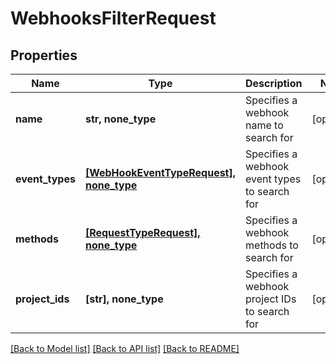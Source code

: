 # WebhooksFilterRequest


## Properties
Name | Type | Description | Notes
------------ | ------------- | ------------- | -------------
**name** | **str, none_type** | Specifies a webhook name to search for | [optional] 
**event_types** | [**[WebHookEventTypeRequest], none_type**](WebHookEventTypeRequest.md) | Specifies a webhook event types to search for | [optional] 
**methods** | [**[RequestTypeRequest], none_type**](RequestTypeRequest.md) | Specifies a webhook methods to search for | [optional] 
**project_ids** | **[str], none_type** | Specifies a webhook project IDs to search for | [optional] 

[[Back to Model list]](../README.md#documentation-for-models) [[Back to API list]](../README.md#documentation-for-api-endpoints) [[Back to README]](../README.md)


